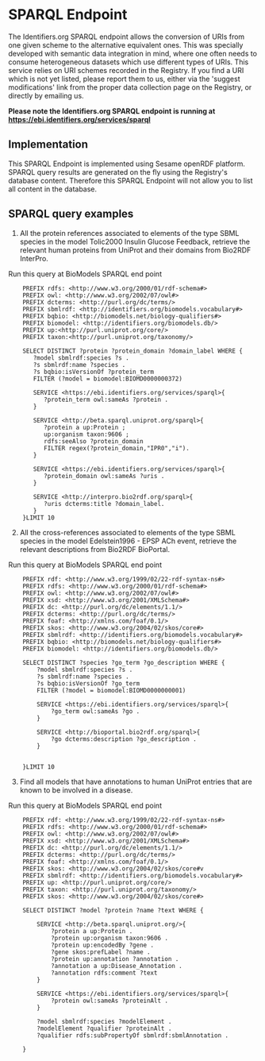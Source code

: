 # SPARQL Endpoint
The Identifiers.org SPARQL endpoint allows the conversion of URIs from one given scheme to the alternative equivalent ones. This was specially developed with semantic data integration in mind, where one often needs to consume heterogeneous datasets which use different types of URIs. This service relies on URI schemes recorded in the Registry. If you find a URI which is not yet listed, please report them to us, either via the 'suggest modifications' link from the proper data collection page on the Registry, or directly by emailing us.

**Please note the Identifiers.org SPARQL endpoint is running at https://ebi.identifiers.org/services/sparql**

## Implementation
This SPARQL Endpoint is implemented using Sesame openRDF platform. SPARQL query results are generated on the fly using the Registry's database content. Therefore this SPARQL Endpoint will not allow you to list all content in the database.

## SPARQL query examples
1. All the protein references associated to elements of the type SBML species in the model Tolic2000 Insulin Glucose Feedback, retrieve the relevant human proteins from UniProt and their domains from Bio2RDF InterPro.

Run this query at BioModels SPARQL end point
```
    PREFIX rdfs: <http://www.w3.org/2000/01/rdf-schema#>
    PREFIX owl: <http://www.w3.org/2002/07/owl#>
    PREFIX dcterms: <http://purl.org/dc/terms/>
    PREFIX sbmlrdf: <http://identifiers.org/biomodels.vocabulary#>
    PREFIX bqbio: <http://biomodels.net/biology-qualifiers#>
    PREFIX biomodel: <http://identifiers.org/biomodels.db/>
    PREFIX up:<http://purl.uniprot.org/core/>
    PREFIX taxon:<http://purl.uniprot.org/taxonomy/>

    SELECT DISTINCT ?protein ?protein_domain ?domain_label WHERE {
       ?model sbmlrdf:species ?s .
       ?s sbmlrdf:name ?species .
       ?s bqbio:isVersionOf ?protein_term
       FILTER (?model = biomodel:BIOMD0000000372)

       SERVICE <https://ebi.identifiers.org/services/sparql>{
          ?protein_term owl:sameAs ?protein .
       }

       SERVICE <http://beta.sparql.uniprot.org/sparql>{
          ?protein a up:Protein ;
          up:organism taxon:9606 ;
          rdfs:seeAlso ?protein_domain
          FILTER regex(?protein_domain,"IPR0","i").
       }

       SERVICE <https://ebi.identifiers.org/services/sparql>{
          ?protein_domain owl:sameAs ?uris .
       }

       SERVICE <http://interpro.bio2rdf.org/sparql>{
          ?uris dcterms:title ?domain_label.
       }
    }LIMIT 10
```

2. All the cross-references associated to elements of the type SBML species in the model Edelstein1996 - EPSP ACh event, retrieve the relevant descriptions from Bio2RDF BioPortal.

Run this query at BioModels SPARQL end point
```
    PREFIX rdf: <http://www.w3.org/1999/02/22-rdf-syntax-ns#>
    PREFIX rdfs: <http://www.w3.org/2000/01/rdf-schema#>
    PREFIX owl: <http://www.w3.org/2002/07/owl#>
    PREFIX xsd: <http://www.w3.org/2001/XMLSchema#>
    PREFIX dc: <http://purl.org/dc/elements/1.1/>
    PREFIX dcterms: <http://purl.org/dc/terms/>
    PREFIX foaf: <http://xmlns.com/foaf/0.1/>
    PREFIX skos: <http://www.w3.org/2004/02/skos/core#>
    PREFIX sbmlrdf: <http://identifiers.org/biomodels.vocabulary#>
    PREFIX bqbio: <http://biomodels.net/biology-qualifiers#>
    PREFIX biomodel: <http://identifiers.org/biomodels.db/>

    SELECT DISTINCT ?species ?go_term ?go_description WHERE {
        ?model sbmlrdf:species ?s .
    	?s sbmlrdf:name ?species .
        ?s bqbio:isVersionOf ?go_term
    	FILTER (?model = biomodel:BIOMD0000000001)

        SERVICE <https://ebi.identifiers.org/services/sparql>{
        	?go_term owl:sameAs ?go .
    	}

    	SERVICE <http://bioportal.bio2rdf.org/sparql>{
         	?go dcterms:description ?go_description .
    	}


    }LIMIT 10
```

3. Find all models that have annotations to human UniProt entries that are known to be involved in a disease.

Run this query at BioModels SPARQL end point
```
    PREFIX rdf: <http://www.w3.org/1999/02/22-rdf-syntax-ns#>
    PREFIX rdfs: <http://www.w3.org/2000/01/rdf-schema#>
    PREFIX owl: <http://www.w3.org/2002/07/owl#>
    PREFIX xsd: <http://www.w3.org/2001/XMLSchema#>
    PREFIX dc: <http://purl.org/dc/elements/1.1/>
    PREFIX dcterms: <http://purl.org/dc/terms/>
    PREFIX foaf: <http://xmlns.com/foaf/0.1/>
    PREFIX skos: <http://www.w3.org/2004/02/skos/core#v
    PREFIX sbmlrdf: <http://identifiers.org/biomodels.vocabulary#>
    PREFIX up: <http://purl.uniprot.org/core/>
    PREFIX taxon: <http://purl.uniprot.org/taxonomy/>
    PREFIX skos: <http://www.w3.org/2004/02/skos/core#>

    SELECT DISTINCT ?model ?protein ?name ?text WHERE {

    	SERVICE <http://beta.sparql.uniprot.org/>{
          	?protein a up:Protein .
          	?protein up:organism taxon:9606 .
          	?protein up:encodedBy ?gene .
          	?gene skos:prefLabel ?name .
         	?protein up:annotation ?annotation .
          	?annotation a up:Disease_Annotation .
          	?annotation rdfs:comment ?text
      	}

        SERVICE <https://ebi.identifiers.org/services/sparql>{
        	?protein owl:sameAs ?proteinAlt .
    	}

    	?model sbmlrdf:species ?modelElement .
    	?modelElement ?qualifier ?proteinAlt .
    	?qualifier rdfs:subPropertyOf sbmlrdf:sbmlAnnotation .

    }
```
